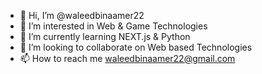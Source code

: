 - 👋 Hi, I’m @waleedbinaamer22
- 👀 I’m interested in Web & Game Technologies
- 🌱 I’m currently learning NEXT.js & Python
- 💞️ I’m looking to collaborate on Web based Technologies
- 📫 How to reach me waleedbinaamer22@gmail.com

<!---
waleedbinaamer22/waleedbinaamer22 is a ✨ special ✨ repository because its `README.md` (this file) appears on your GitHub profile.
You can click the Preview link to take a look at your changes.
--->
